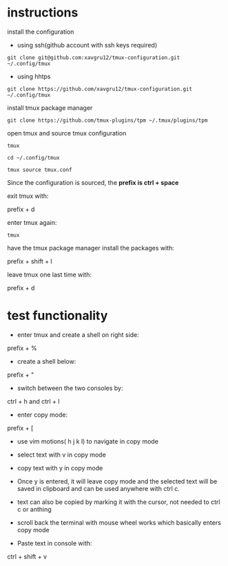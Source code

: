 # instructions

install the configuration

- using ssh(github account with ssh keys required)
```
git clone git@github.com:xavgru12/tmux-configuration.git ~/.config/tmux
```

- using hhtps
```
git clone https://github.com/xavgru12/tmux-configuration.git ~/.config/tmux
```

install tmux package manager
```
git clone https://github.com/tmux-plugins/tpm ~/.tmux/plugins/tpm
```

open tmux and source tmux configuration

```
tmux
```

```
cd ~/.config/tmux
```

```
tmux source tmux.conf
```

Since the configuration is sourced, the **prefix is ctrl + space**

exit tmux with:

prefix + d

enter tmux again:
```
tmux
```

have the tmux package manager install the packages with:

prefix + shift + I

leave tmux one last time with:

prefix + d

# test functionality

- enter tmux and create a shell on right side:

prefix + %

- create a shell below:

prefix + "

- switch  between the two consoles by:

ctrl + h and ctrl + l

- enter copy mode:

prefix + [

- use vim motions( h j k l) to navigate in copy mode

- select text with v in copy mode

- copy text with y in copy mode

- Once y is entered, it will leave copy mode and the selected text will be
saved in clipboard and can be used anywhere with ctrl c.

- text can also be copied by marking it with the cursor, not needed to ctrl c or anthing

- scroll back the terminal with mouse wheel works which basically enters copy mode

- Paste text in console with:

ctrl + shift + v
